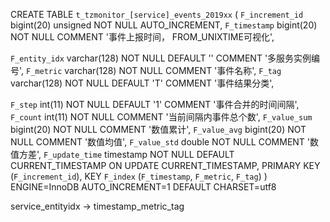 



CREATE TABLE `t_tzmonitor_[service]_events_2019xx` (
  `F_increment_id` bigint(20) unsigned NOT NULL AUTO_INCREMENT,
  `F_timestamp` bigint(20) NOT NULL COMMENT '事件上报时间， FROM_UNIXTIME可视化',

  `F_entity_idx` varchar(128) NOT NULL DEFAULT '' COMMENT '多服务实例编号',
  `F_metric` varchar(128) NOT NULL COMMENT '事件名称',
  `F_tag` varchar(128) NOT NULL DEFAULT 'T' COMMENT '事件结果分类',

  `F_step` int(11) NOT NULL DEFAULT '1' COMMENT '事件合并的时间间隔',
  `F_count` int(11) NOT NULL COMMENT '当前间隔内事件总个数',
  `F_value_sum` bigint(20) NOT NULL COMMENT '数值累计',
  `F_value_avg` bigint(20) NOT NULL COMMENT '数值均值',
  `F_value_std` double NOT NULL COMMENT '数值方差',
  `F_update_time` timestamp NOT NULL DEFAULT CURRENT_TIMESTAMP ON UPDATE CURRENT_TIMESTAMP,
  PRIMARY KEY (`F_increment_id`),
  KEY `F_index` (`F_timestamp`, `F_metric`, `F_tag`)
) ENGINE=InnoDB AUTO_INCREMENT=1 DEFAULT CHARSET=utf8


service_entityidx -> timestamp_metric_tag
